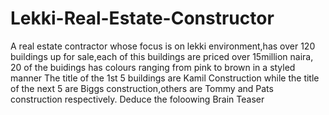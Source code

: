 # Lekki-Real-Estate-Constructor
A real estate contractor whose focus is on lekki environment,has over 120 buildings up for 
sale,each of this buildings are priced over 15million naira,
20 of the buidings has colours ranging from pink to brown in a styled manner
The title of the 1st 5 buildings are Kamil Construction while the title of the next 5 are Biggs
construction,others are Tommy and Pats construction respectively.
Deduce the foloowing Brain Teaser

